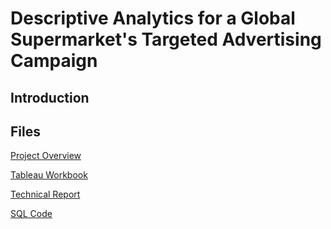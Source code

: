 # Descriptive Analytics for a Global Supermarket's Targeted Advertising Campaign

## Introduction

## Files
[Project Overview](https://chrisdbuck.github.io/DA-course-1-project/overview.html)

[Tableau Workbook](https://chrisdbuck.github.io/DA-course-1-project/project_1_dashboards.twbx)

[Technical Report](https://chrisdbuck.github.io/DA-course-1-project/project_1_technical_report.pdf)

[SQL Code](https://github.com/chrisdbuck/DA-course-1-project/blob/main/project_1_sql_code.sql)
